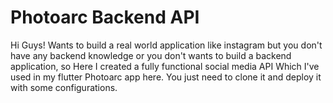 # Photoarc Backend API

Hi Guys! Wants to build a real world application like instagram but you don't have any backend knowledge or you don't wants to build a backend application, so Here I created a fully functional social media API Which I've used in my flutter Photoarc app here. You just need to clone it and deploy it with some configurations.
